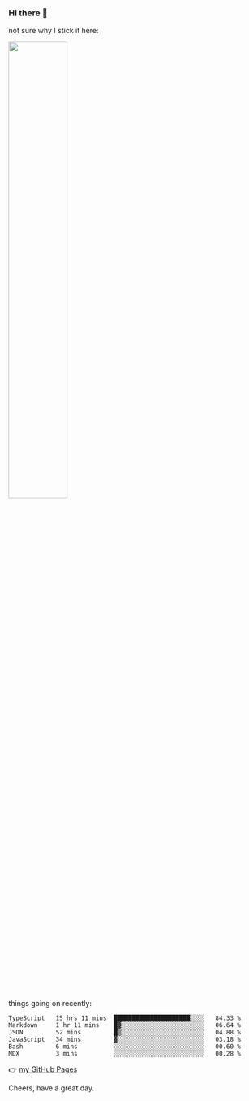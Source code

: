 ### Hi there 👋

not sure why I stick it here:

[<img width="48%" src="https://github-readme-stats.vercel.app/api?username=ykzhukian&show_icons=true&theme=dracula">](https://github.com/anuraghazra/github-readme-stats)


things going on recently:

<!--START_SECTION:waka-->

```text
TypeScript   15 hrs 11 mins  █████████████████████░░░░   84.33 %
Markdown     1 hr 11 mins    █▓░░░░░░░░░░░░░░░░░░░░░░░   06.64 %
JSON         52 mins         █▒░░░░░░░░░░░░░░░░░░░░░░░   04.88 %
JavaScript   34 mins         ▓░░░░░░░░░░░░░░░░░░░░░░░░   03.18 %
Bash         6 mins          ░░░░░░░░░░░░░░░░░░░░░░░░░   00.60 %
MDX          3 mins          ░░░░░░░░░░░░░░░░░░░░░░░░░   00.28 %
```

<!--END_SECTION:waka-->

👉 [my GitHub Pages](https://ykzhukian.github.io)

Cheers, have a great day.


